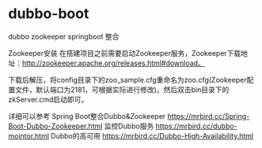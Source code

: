 # dubbo-boot

dubbo zookeeper springboot 整合

Zookeeper安装
在搭建项目之前需要启动Zookeeper服务，Zookeeper下载地址：http://zookeeper.apache.org/releases.html#download。

下载后解压，将config目录下的zoo_sample.cfg重命名为zoo.cfg(Zookeeper配置文件，默认端口为2181，可根据实际进行修改)。然后双击bin目录下的zkServer.cmd启动即可。


详细可以参考
Spring Boot整合Dubbo&Zookeeper
https://mrbird.cc/Spring-Boot-Dubbo-Zookeeper.html
监控Dubbo服务
https://mrbird.cc/dubbo-mointor.html
Dubbo的高可用
https://mrbird.cc/Dubbo-High-Availability.html
